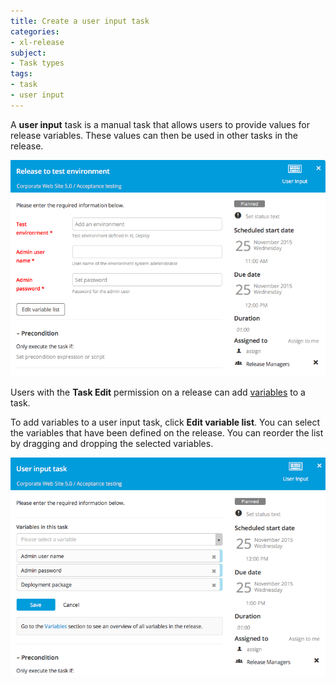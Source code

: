 ```yaml
---
title: Create a user input task
categories:
- xl-release
subject:
- Task types
tags:
- task
- user input
---
```


A **user input** task is a manual task that allows users to provide values for release variables. These values can then be used in other tasks in the release.

![User input task details](../images/user-input-details.png)

Users with the **Task Edit** permission on a release can add [variables](/xl-release/how-to/create-release-variables.html) to a task. 

To add variables to a user input task, click **Edit variable list**. You can select the variables that have been defined on the release. You can reorder the list by dragging and dropping the selected variables.

![Add variables to a user input task](../images/user-input-variables.png)
